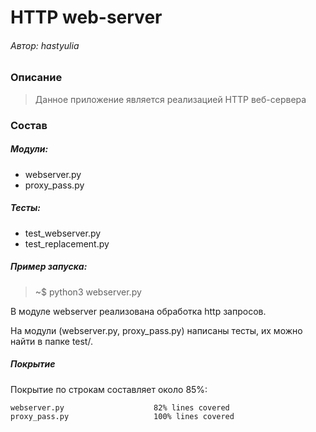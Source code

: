 # HTTP web-server
###### Автор: hastyulia

### Описание
> Данное приложение является реализацией HTTP веб-сервера
### Состав
##### Модули:
- webserver.py
- proxy_pass.py

##### Тесты:  
- test_webserver.py
- test_replacement.py

##### Пример запуска: 
> ~$ python3 webserver.py

В модуле webserver реализована обработка http запросов.

На модули (webserver.py, proxy_pass.py) написаны тесты, их можно найти в папке test/.

##### Покрытие
Покрытие по строкам составляет около 85%:

    webserver.py                    82% lines covered
    proxy_pass.py                   100% lines covered
    

